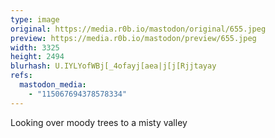 ```yaml
---
type: image
original: https://media.r0b.io/mastodon/original/655.jpeg
preview: https://media.r0b.io/mastodon/preview/655.jpeg
width: 3325
height: 2494
blurhash: U.IYLYofWBj[_4ofayj[aea|j[j[Rjjtayay
refs:
  mastodon_media:
    - "115067694378578334"
---
```


Looking over moody trees to a misty valley

